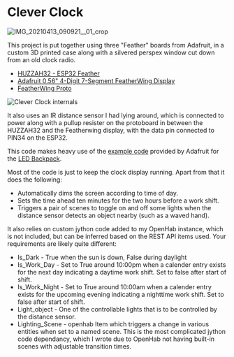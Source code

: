 # Clever Clock
![IMG_20210413_090921__01_crop](https://github.com/politas/Projects/assets/2109967/183e2c67-d30d-4a14-a87a-eef30bd32683)

This project is put together using three "Feather" boards from Adafruit, in a custom 3D printed case along with a silvered perspex window cut down from an old clock radio.

 - [HUZZAH32 - ESP32 Feather](https://learn.adafruit.com/adafruit-huzzah32-esp32-feather/overview)
 - [Adafruit 0.56" 4-Digit 7-Segment FeatherWing Display](https://www.adafruit.com/product/3108)
 - [FeatherWing Proto](https://www.adafruit.com/product/2884)

![Clever Clock internals](https://github.com/politas/Projects/assets/2109967/6f45ad7e-7451-450b-9384-0488bc662a1e)
 
It also uses an IR distance sensor I had lying around, which is connected to power along with a pullup resister on the protoboard in between the HUZZAH32 and the Featherwing display, with the data pin connected to PIN34 on the ESP32.

This code makes heavy use of the [example code](https://github.com/adafruit/Adafruit_LED_Backpack/tree/master/examples/clock_sevenseg_ds1307) provided by Adafruit for the [LED Backpack](https://github.com/adafruit/Adafruit_LED_Backpack).

Most of the code is just to keep the clock display running. Apart from that it does the following:

 - Automatically dims the screen according to time of day.
 - Sets the time ahead ten minutes for the two hours before a work shift.
 - Triggers a pair of scenes to toggle on and off some lights when the distance sensor detects an object nearby (such as a waved hand).

It also relies on custom jython code added to my OpenHab instance, which is not included, but can be inferred based on the REST API items used. Your requirements are likely quite different:

 - Is_Dark - True when the sun is down, False during daylight
 - Is_Work_Day - Set to True around 10:00pm when a calender entry exists for the next day indicating a daytime work shift. Set to false after start of shift.
 - Is_Work_Night - Set to True around 10:00am when a calender entry exists for the upcoming evening indicating a nighttime work shift. Set to false after start of shift.
 - Light_object - One of the controllable lights that is to be controlled by the distance sensor.
 - Lighting_Scene - openhab Item which triggers a change in various entities when set to a named scene. This is the most complicated jython code dependancy, which I wrote due to OpenHab not having built-in scenes with adjustable transition times.
